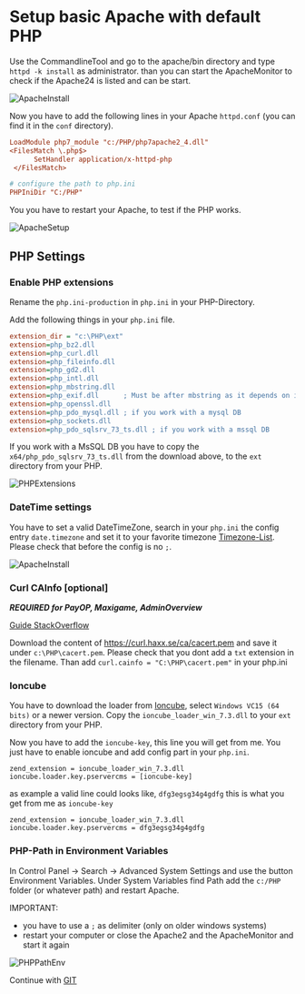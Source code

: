 # Setup basic Apache with default PHP

 Use the CommandlineTool and go to the apache/bin directory and type `httpd -k install` as administrator. than you can start the 
 ApacheMonitor to check if the Apache24 is listed and can be start.
 
 ![ApacheInstall](https://raw.githubusercontent.com/kokspflanze/PServerCMS/master/docs/images/apache-install.png)
 
 Now you have to add the following lines in your Apache `httpd.conf` (you can find it in the `conf` directory).
 
 ```ini
 LoadModule php7_module "c:/PHP/php7apache2_4.dll"
 <FilesMatch \.php$>
       SetHandler application/x-httpd-php
  </FilesMatch>
 
 # configure the path to php.ini
 PHPIniDir "C:/PHP"
 ```
 
 You you have to restart your Apache, to test if the PHP works.
 
 ![ApacheSetup](https://raw.githubusercontent.com/kokspflanze/PServerCMS/master/docs/images/apache-setup.gif?raw=true)

## PHP Settings

### Enable PHP extensions
 
 Rename the `php.ini-production` in `php.ini` in your PHP-Directory.
 
 Add the following things in your `php.ini` file.
 
 ```ini
 extension_dir = "c:\PHP\ext"
 extension=php_bz2.dll
 extension=php_curl.dll
 extension=php_fileinfo.dll
 extension=php_gd2.dll
 extension=php_intl.dll
 extension=php_mbstring.dll
 extension=php_exif.dll      ; Must be after mbstring as it depends on it
 extension=php_openssl.dll
 extension=php_pdo_mysql.dll ; if you work with a mysql DB
 extension=php_sockets.dll
 extension=php_pdo_sqlsrv_73_ts.dll ; if you work with a mssql DB 
 ```
 
 If you work with a MsSQL DB you have to copy the `x64/php_pdo_sqlsrv_73_ts.dll` from the download above, to the `ext` directory from your PHP.
 
 ![PHPExtensions](https://raw.githubusercontent.com/kokspflanze/PServerCMS/master/docs/images/php-extensions.gif?raw=true)
 
### DateTime settings
 
 You have to set a valid DateTimeZone, search in your `php.ini` the config entry `date.timezone` and 
 set it to your favorite timezone [Timezone-List](http://php.net/manual/en/timezones.php). Please check that before the config is no `;`.
 
 ![ApacheInstall](https://raw.githubusercontent.com/kokspflanze/PServerCMS/master/docs/images/php-datetime.png)
 
### Curl CAInfo [optional]

_**REQUIRED for PayOP, Maxigame, AdminOverview**_

 [Guide StackOverflow](http://stackoverflow.com/questions/21114371/php-curl-error-code-60#answer-21114601)
 
 Download the content of https://curl.haxx.se/ca/cacert.pem and save it under `c:\PHP\cacert.pem`. Please check that you dont add a `txt` extension in the filename.
 Than add `curl.cainfo = "C:\PHP\cacert.pem"` in your php.ini

### Ioncube

You have to download the loader from [Ioncube](https://www.ioncube.com/loaders.php), select `Windows VC15 (64 bits)` or a newer version.
Copy the `ioncube_loader_win_7.3.dll` to your `ext` directory from your PHP.

Now you have to add the `ioncube-key`, this line you will get from me. You just have to enable ioncube and add config part in your `php.ini`.

````
zend_extension = ioncube_loader_win_7.3.dll
ioncube.loader.key.pservercms = [ioncube-key]
````

as example a valid line could looks like, `dfg3egsg34g4gdfg` this is what you get from me as `ioncube-key`
````
zend_extension = ioncube_loader_win_7.3.dll
ioncube.loader.key.pservercms = dfg3egsg34g4gdfg
```` 

### PHP-Path in Environment Variables
 
 In Control Panel -> Search -> Advanced System Settings and use the button Environment Variables. 
 Under System Variables find Path add the `c:/PHP` folder (or whatever path) and restart Apache.
 
 IMPORTANT:
  - you have to use a `;` as delimiter (only on older windows systems)
  - restart your computer or close the Apache2 and the ApacheMonitor and start it again 
  
 ![PHPPathEnv](https://raw.githubusercontent.com/kokspflanze/PServerCMS/master/docs/images/php-path-env.gif?raw=true)
 
Continue with [GIT](/install/windows-setup/GIT.md)
